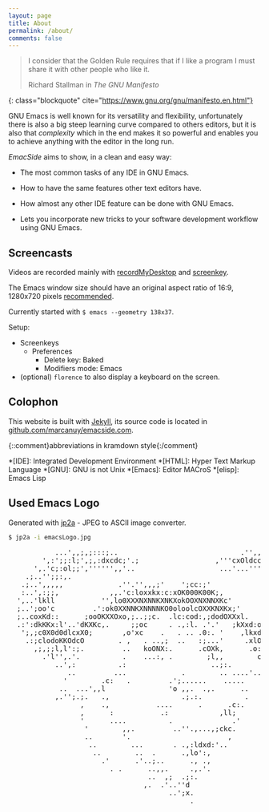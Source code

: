 ```yaml
---
layout: page
title: About
permalink: /about/
comments: false
---
```


> I consider that the Golden Rule requires that if I like a program I
> must share it with other people who like it.
> <footer class="blockquote-footer"> Richard Stallman in 
> <cite title="The GNU Manifesto">The GNU Manifesto</cite></footer>
{: class="blockquote" cite="https://www.gnu.org/gnu/manifesto.en.html"}

GNU Emacs is well known for its versatility and flexibility,
unfortunately there is also a big steep learning curve compared to
others editors, but it is also that *complexity* which in the end 
makes it so powerful and enables you to achieve anything with the
editor in the long run.

*EmacSide* aims to show, in a clean and easy way:

* The most common tasks of any IDE in GNU Emacs.

* How to have the same features other text editors have.

* How almost any other IDE feature can be done with GNU Emacs.

* Lets you incorporate new tricks to your software development 
workflow using GNU Emacs.

## Screencasts

Videos are recorded mainly with
[recordMyDesktop](http://recordmydesktop.sourceforge.net/about.php)
and [screenkey](https://github.com/wavexx/screenkey).

The Emacs window size should have an original aspect ratio of
16:9, 1280x720 pixels
[recommended](https://support.google.com/youtube/answer/6375112).

Currently started with `$ emacs --geometry 138x37`.

Setup:

- Screenkeys
  - Preferences
    - Delete key: Baked
    - Modifiers mode: Emacs
- (optional) `florence` to also display a keyboard on the screen.

## Colophon

This website is built with [Jekyll](http://jekyllrb.com), its source
code is located in [github.com/marcanuy/emacside.com](https://github.com/marcanuy/emacside.com/).


{::comment}abbreviations in kramdown style{:/comment}

*[IDE]: Integrated Development Environment
*[HTML]: Hyper Text Markup Language
*[GNU]: GNU is not Unix
*[Emacs]: Editor MACroS
*[elisp]: Emacs Lisp

## Used Emacs Logo

Generated with [jp2a](https://github.com/cslarsen/jp2a) - JPEG to ASCII image
converter.

~~~ bash
$ jp2a -i emacsLogo.jpg
~~~

<pre>
           ...',,;,;:::;..                             .'',,';,,;,.        
        ',:';;:l;',;,:dxcdc;'.;                  ,'''cxOldcccldKklc:,      
      ',.'c;:ol;;','''''',,'..                    ...'...''',;ckx00k'l     
    .;..'';;:,.                                             .'clc00k'.:    
   .;..',,,,,             .''.'',,,;'    ';cc:;'              ;ldcO0x.:    
   :..',:;;,            ,,.'c:loxxkx:c:xOK000K00K;,            o:xxxd:,'   
  ',..'lkll           '',lo0XXXNXNNKXNKXokOOXNXNNXKc'          c;:dOxo,'   
  ;..';oo'c         .':ok0XXNNKXNNNNKO0oloolcOXXKNXKx;'        ;;o00kc,.   
  ;..coxKd::      ;ooOKXXOxo,;..;;c.  .lc:cod:,;dodOXXxl.    .,l0NXK:':    
  .:':dkKKx:l'..'dKXKc,.     ;;oc     . .,:l. .'.'   ;kXxd:okxOXX0kxl:'    
   ';,;c0X0d0dlcxX0;       ,o'xc    .   . .. .0:. '    ,lkxdKXXOkol;l'     
    .:;clodoKKOdcO        . ,   . ..,;  ..   :;...'     .xlOkc::;::,       
      ,;,;;l,l':;.         ..   koONX:.      .cOXk,      .o:,::,''         
        .'l'',.'.          .    ...:, .        ;l,,        c.              
           ..',:          .:                    ..;:.       ;              
              ..         ...             .        .. ....'...;c            
             '        .c:   .         .';......    .....                   
            ..  ...',,l               'o ,,.  .,.      ..                  
           ,.'';.;.   .,                 .;.:.          .                  
                 ,    .,           ....      .      .c:.                   
                 ,      :           .:            ,ll;                     
                 '      ....          .              .'                    
                  '        ,,.         ..''.,...,;ckc.                     
                  ..       '.                       ,                      
                   ..        ...       . .,:ldxd:'..                       
                    ..        ..  .      .,lo':,                           
                      .'      .'..;..      ., .,                           
                        . .      ..,,.     .,.'.                           
                                 ..  ,;  .;:.                              
                                ,.  .'..''d                                
                                      ..';x.                               
                                           .                               
                                                                           
</pre>

